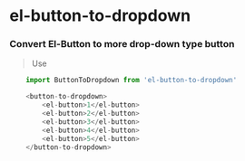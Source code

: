# el-button-to-dropdown

### Convert El-Button to more drop-down type button

>  Use

```js
    import ButtonToDropdown from 'el-button-to-dropdown'

    <button-to-dropdown>
        <el-button>1</el-button>
        <el-button>2</el-button>
        <el-button>3</el-button> 
        <el-button>4</el-button>
        <el-button>5</el-button>  
    </button-to-dropdown>
```
